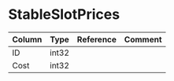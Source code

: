 # StableSlotPrices

| Column | Type | Reference | Comment |
|--------|------|-----------|---------|
|ID|int32|||
|Cost|int32|||
